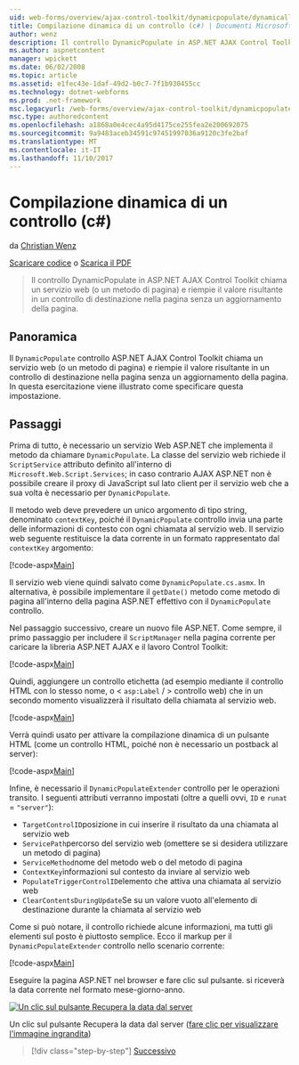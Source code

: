 ```yaml
---
uid: web-forms/overview/ajax-control-toolkit/dynamicpopulate/dynamically-populating-a-control-cs
title: Compilazione dinamica di un controllo (c#) | Documenti Microsoft
author: wenz
description: Il controllo DynamicPopulate in ASP.NET AJAX Control Toolkit chiama un servizio web (o un metodo di pagina) e inserisce il valore risultante in un controllo di destinazione t...
ms.author: aspnetcontent
manager: wpickett
ms.date: 06/02/2008
ms.topic: article
ms.assetid: e1fec43e-1daf-49d2-b0c7-7f1b930455cc
ms.technology: dotnet-webforms
ms.prod: .net-framework
msc.legacyurl: /web-forms/overview/ajax-control-toolkit/dynamicpopulate/dynamically-populating-a-control-cs
msc.type: authoredcontent
ms.openlocfilehash: a1868a0e4cec4a95d4175ce255fea2e200692075
ms.sourcegitcommit: 9a9483aceb34591c97451997036a9120c3fe2baf
ms.translationtype: MT
ms.contentlocale: it-IT
ms.lasthandoff: 11/10/2017
---
```

<a name="dynamically-populating-a-control-c"></a>Compilazione dinamica di un controllo (c#)
====================
da [Christian Wenz](https://github.com/wenz)

[Scaricare codice](http://download.microsoft.com/download/d/8/f/d8f2f6f9-1b7c-46ad-9252-e1fc81bdea3e/dynamicpopulate0.cs.zip) o [Scarica il PDF](http://download.microsoft.com/download/b/6/a/b6ae89ee-df69-4c87-9bfb-ad1eb2b23373/dynamicpopulate0CS.pdf)

> Il controllo DynamicPopulate in ASP.NET AJAX Control Toolkit chiama un servizio web (o un metodo di pagina) e riempie il valore risultante in un controllo di destinazione nella pagina senza un aggiornamento della pagina.


## <a name="overview"></a>Panoramica

Il `DynamicPopulate` controllo ASP.NET AJAX Control Toolkit chiama un servizio web (o un metodo di pagina) e riempie il valore risultante in un controllo di destinazione nella pagina senza un aggiornamento della pagina. In questa esercitazione viene illustrato come specificare questa impostazione.

## <a name="steps"></a>Passaggi

Prima di tutto, è necessario un servizio Web ASP.NET che implementa il metodo da chiamare `DynamicPopulate`. La classe del servizio web richiede il `ScriptService` attributo definito all'interno di `Microsoft.Web.Script.Services`; in caso contrario AJAX ASP.NET non è possibile creare il proxy di JavaScript sul lato client per il servizio web che a sua volta è necessario per `DynamicPopulate`.

Il metodo web deve prevedere un unico argomento di tipo string, denominato `contextKey`, poiché il `DynamicPopulate` controllo invia una parte delle informazioni di contesto con ogni chiamata al servizio web. Il servizio web seguente restituisce la data corrente in un formato rappresentato dal `contextKey` argomento:

[!code-aspx[Main](dynamically-populating-a-control-cs/samples/sample1.aspx)]

Il servizio web viene quindi salvato come `DynamicPopulate.cs.asmx`. In alternativa, è possibile implementare il `getDate()` metodo come metodo di pagina all'interno della pagina ASP.NET effettivo con il `DynamicPopulate` controllo.

Nel passaggio successivo, creare un nuovo file ASP.NET. Come sempre, il primo passaggio per includere il `ScriptManager` nella pagina corrente per caricare la libreria ASP.NET AJAX e il lavoro Control Toolkit:

[!code-aspx[Main](dynamically-populating-a-control-cs/samples/sample2.aspx)]

Quindi, aggiungere un controllo etichetta (ad esempio mediante il controllo HTML con lo stesso nome, o &lt; `asp:Label`  / &gt; controllo web) che in un secondo momento visualizzerà il risultato della chiamata al servizio web.

[!code-aspx[Main](dynamically-populating-a-control-cs/samples/sample3.aspx)]

Verrà quindi usato per attivare la compilazione dinamica di un pulsante HTML (come un controllo HTML, poiché non è necessario un postback al server):

[!code-aspx[Main](dynamically-populating-a-control-cs/samples/sample4.aspx)]

Infine, è necessario il `DynamicPopulateExtender` controllo per le operazioni transito. I seguenti attributi verranno impostati (oltre a quelli ovvi, `ID` e `runat` = `"server"`):

- `TargetControlID`posizione in cui inserire il risultato da una chiamata al servizio web
- `ServicePath`percorso del servizio web (omettere se si desidera utilizzare un metodo di pagina)
- `ServiceMethod`nome del metodo web o del metodo di pagina
- `ContextKey`informazioni sul contesto da inviare al servizio web
- `PopulateTriggerControlID`elemento che attiva una chiamata al servizio web
- `ClearContentsDuringUpdate`Se su un valore vuoto all'elemento di destinazione durante la chiamata al servizio web

Come si può notare, il controllo richiede alcune informazioni, ma tutti gli elementi sul posto è piuttosto semplice. Ecco il markup per il `DynamicPopulateExtender` controllo nello scenario corrente:

[!code-aspx[Main](dynamically-populating-a-control-cs/samples/sample5.aspx)]

Eseguire la pagina ASP.NET nel browser e fare clic sul pulsante. si riceverà la data corrente nel formato mese-giorno-anno.


[![Un clic sul pulsante Recupera la data dal server](dynamically-populating-a-control-cs/_static/image2.png)](dynamically-populating-a-control-cs/_static/image1.png)

Un clic sul pulsante Recupera la data dal server ([fare clic per visualizzare l'immagine ingrandita](dynamically-populating-a-control-cs/_static/image3.png))

>[!div class="step-by-step"]
[Successivo](dynamically-populating-a-control-using-javascript-code-cs.md)
